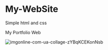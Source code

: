 # My-WebSite

Simple html and css

My Portfolio Web



![imgonline-com-ua-collage-zYBqKCEKonNsb](https://user-images.githubusercontent.com/45364476/109424600-740be700-7a0e-11eb-97d4-2c0a946d8369.jpg)
